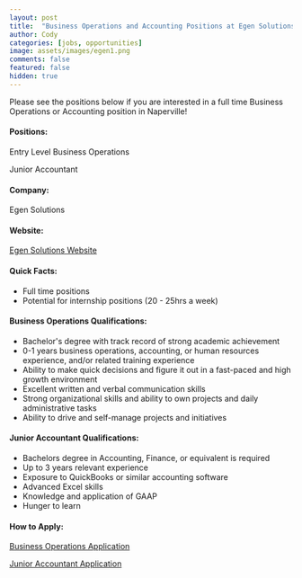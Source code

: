```yaml
---
layout: post
title:  "Business Operations and Accounting Positions at Egen Solutions"
author: Cody
categories: [jobs, opportunities]
image: assets/images/egen1.png
comments: false
featured: false
hidden: true
---
```

Please see the positions below if you are interested in a full time Business Operations or Accounting position in Naperville!

#### Positions:
Entry Level Business Operations

Junior Accountant

#### Company:
Egen Solutions

#### Website:
<a href="https://egen.solutions/">Egen Solutions Website</a>

#### Quick Facts:
- Full time positions
- Potential for internship positions (20 - 25hrs a week)

#### Business Operations Qualifications:
- Bachelor's degree with track record of strong academic achievement
- 0-1 years business operations, accounting, or human resources experience, and/or related training experience
- Ability to make quick decisions and figure it out in a fast-paced and high growth environment
- Excellent written and verbal communication skills
- Strong organizational skills and ability to own projects and daily administrative tasks
- Ability to drive and self-manage projects and initiatives

#### Junior Accountant Qualifications:
- Bachelors degree in Accounting, Finance, or equivalent is required
- Up to 3 years relevant experience
- Exposure to QuickBooks or similar accounting software
- Advanced Excel skills
- Knowledge and application of GAAP
- Hunger to learn


#### How to Apply:
<a href="https://jobs.lever.co/egensolutions/bcfd78c9-fe56-4b94-bb10-96da31fb436f">Business Operations Application</a>

<a href="https://jobs.lever.co/egensolutions/7687486d-caa2-4950-b4cc-c48bc3a1017f">Junior Accountant Application</a>